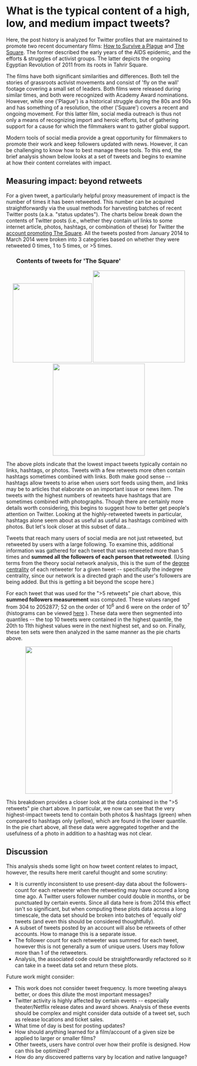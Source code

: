 # What is the typical content of a high, low, and medium impact tweets?

Here, the post history is analyzed for Twitter profiles that are maintained to promote two recent documentary films: [How to Survive a Plague](http://en.wikipedia.org/wiki/How_to_Survive_a_Plague) and [The Square](http://en.wikipedia.org/wiki/The_Square_%282013_film%29). The former described the early years of the AIDS epidemic, and the efforts & struggles of activist groups. The latter depicts the ongoing Egyptian Revolution of 2011 from its roots in Tahrir Square.

The films have both significant similarities and differences. Both tell the stories of grassroots activist movements and consist of 'fly on the wall' footage covering a small set of leaders. Both films were released during similar times, and both were recognized with Academy Award nominations. However, while one ('Plague') is a historical struggle during the 80s and 90s and has something of a resolution, the other ('Square') covers a recent and ongoing movement. For this latter film, social media outreach is thus not only a means of recognizing import and heroic efforts, but of gathering support for a cause for which the filmmakers want to gather global support. 

Modern tools of social media provide a great opportunity for filmmakers to promote their work and keep followers updated with news. However, it can be challenging to know how to best manage these tools. To this end, the brief analysis shown below looks at a set of tweets and begins to examine at how their content correlates with impact.



## Measuring impact: beyond retweets

For a given tweet, a particularly helpful proxy measurement of impact is the number of times it has been retweeted. This number can be acquired straightforwardly via the usual methods for harvesting batches of recent Twitter posts (a.k.a. "status updates"). The charts below break down the contents of Twitter posts (i.e., whether they contain url links to some internet article, photos, hashtags, or combination of these) for Twitter the [account promoting The Square](https://twitter.com/TheSquareFilm). All the tweets posted from January 2014 to March 2014 were broken into 3 categories based on whether they were retweeted 0 times, 1 to 5 times, or >5 times.

### &nbsp;&nbsp;&nbsp;&nbsp;&nbsp;&nbsp; Contents of tweets for 'The Square' 

<p align="center">
  <img src="https://raw.githubusercontent.com/christopherjamesryan/social-media-impact-analysis/master/pie_0retweets.png"  width=215/>
  <img src="https://raw.githubusercontent.com/christopherjamesryan/social-media-impact-analysis/master/pie_1to5retweets.png" width=250/>
  <img src="https://raw.githubusercontent.com/christopherjamesryan/social-media-impact-analysis/master/pie_morethan5retweets.png" width=250/>
</p>

The above plots indicate that the lowest impact tweets typically contain no links, hashtags, or photos. Tweets with a few retweets more often contain hashtags sometimes combined with links. Both make good sense -- hashtags allow tweets to arise when users sort feeds using them, and links may be to articles that elaborate on an important issue or news item. The tweets with the highest numbers of rewteets have hashtags that are sometimes combined with photographs. Though there are certainly more details worth considering, this begins to suggest how to better get people's attention on Twitter. Looking at the highly-retweeted tweets in particular, hashtags alone seem about as useful as useful as hashtags combined with photos. But let's look closer at this subset of data...

Tweets that reach many users of social media are not just retweeted, but retweeted by users with a large following. To examine this, additional information was gathered for each tweet that was retweeted more than 5 times and <strong>summed all the followers of each person that retweeted</strong>. (Using terms from the theory social network analysis, this is the sum of the [degree centrality](http://en.wikipedia.org/wiki/Centrality#Degree_centrality) of each retweeter for a given tweet -- specifically the indegree centrality, since our network is a directed graph and the user's followers are being added. But this is getting a bit beyond the scope here.)

For each tweet that was used for the ">5 retweets" pie chart above, this <strong>summed followers measurement</strong> was computed. These values ranged from 304 to 2052877; 52 on the order of 10<sup>6</sup> and 6 were on the order of 10<sup>7</sup> (histograms can be viewed [here](https://raw.githubusercontent.com/christopherjamesryan/social-media-impact-analysis/master/summed_followers_hist.png) ). These data were then segmented into quantiles -- the top 10 tweets were contained in the highest quantile, the 20th to 11th highest values were in the next highest set, and so on. Finally, these ten sets were then analyzed in the same manner as the pie charts above.

<p align="center">
  <img src="https://raw.githubusercontent.com/christopherjamesryan/social-media-impact-analysis/master/stackedbar_morethan5retweets_quantiles.png"  width=400/>
</p>

This breakdown provides a closer look at the data contained in the ">5 retweets" pie chart above. In particular, we now can see that the very highest-impact tweets tend to contain both photos & hashtags (green) when compared to hashtags only (yellow), which are found in the lower quantile. In the pie chart above, all these data were aggregated together and the usefulness of a photo in addition to a hashtag was not clear.


## Discussion

This analysis sheds some light on how tweet content relates to impact, however, the results here merit careful thought and some scrutiny:

- It is currently inconsistent to use present-day data about the followers-count for each retweeter when the retweeting may have occured a long time ago. A Twitter users follower number could double in months, or be punctuated by certain events. Since all data here is from 2014 this effect isn't so significant, but when computing these plots data across a long timescale, the data set should be broken into batches of 'equally old' tweets (and even this should be considered thoughtfully).
- A subset of tweets posted by an account will also be retweets of other accounts. How to manage this is a separate issue.
- The follower count for each retweeter was summed for each tweet, however this is not generally a sum of unique users. Users may follow more than 1 of the retweeters.
- Analysis, the associated code could be straightforwardly refactored so it can take in a tweet data set and return these plots.


Future work might consider:

- This work does not consider tweet frequency. Is more tweeting always better, or does this dilute the most important messages?
- Twitter activity is highly affected by certain events -- especially theater/Netflix release dates and award shows. Analysis of these events should be complex and might consider data outside of a tweet set, such as release locations and ticket sales.
- What time of day is best for posting updates?
- How should anything learned for a film/account of a given size be applied to larger or smaller films?
- Other tweets, users have control over how their profile is designed. How can this be optimized?
- How do any discovered patterns vary by location and native language?